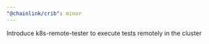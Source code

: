 ```yaml
---
"@chainlink/crib": minor
---
```


Introduce k8s-remote-tester to execute tests remotely in the cluster
